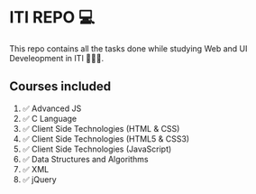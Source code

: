 # ITI REPO 💻

This repo contains all the tasks done while studying Web and UI Develeopment in ITI 👩🏻‍💻.

## Courses included

1. ✅ Advanced JS
2. ✅ C Language
3. ✅ Client Side Technologies (HTML & CSS)
4. ✅ Client Side Technologies (HTML5 & CSS3)
5. ✅ Client Side Technologies (JavaScript)
6. ✅ Data Structures and Algorithms
7. ✅ XML
8. ✅ jQuery
